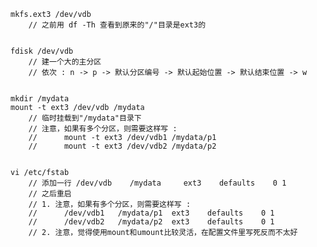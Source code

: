     mkfs.ext3 /dev/vdb
        // 之前用 df -Th 查看到原来的"/"目录是ext3的
        
        
    fdisk /dev/vdb
        // 建一个大的主分区
        // 依次 : n -> p -> 默认分区编号 -> 默认起始位置 -> 默认结束位置 -> w
        
        
    mkdir /mydata
    mount -t ext3 /dev/vdb /mydata
        // 临时挂载到"/mydata"目录下
        // 注意，如果有多个分区，则需要这样写 :
        //      mount -t ext3 /dev/vdb1 /mydata/p1
        //      mount -t ext3 /dev/vdb2 /mydata/p2
        
        
    vi /etc/fstab
        // 添加一行 /dev/vdb    /mydata     ext3    defaults    0 1
        // 之后重启
        // 1. 注意，如果有多个分区，则需要这样写 :
        //      /dev/vdb1   /mydata/p1  ext3    defaults    0 1
        //      /dev/vdb2   /mydata/p2  ext3    defaults    0 1
        // 2. 注意，觉得使用mount和umount比较灵活，在配置文件里写死反而不太好
